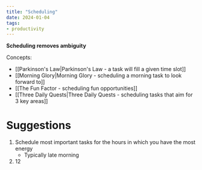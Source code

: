 ```yaml
---
title: "Scheduling"
date: 2024-01-04
tags:
- productivity
---
```

**Scheduling removes ambiguity**

Concepts:
- [[Parkinson's Law|Parkinson's Law - a task will fill a given time slot]] 
- [[Morning Glory|Morning Glory - scheduling a morning task to look forward to]]
- [[The Fun Factor - scheduling fun opportunities]]
- [[Three Daily Quests|Three Daily Quests - scheduling tasks that aim for 3 key areas]]

# Suggestions
1. Schedule most important tasks for the hours in which you have the most energy
	- Typically late morning 
2. 12



